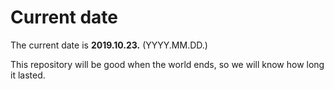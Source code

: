 # Current date

The current date is **2019.10.23.** (YYYY.MM.DD.)

This repository will be good when the world ends, so we will know how long it lasted.